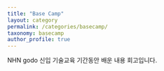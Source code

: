 ```yaml
---
title: "Base Camp"
layout: category
permalink: /categories/basecamp/
taxonomy: basecamp
author_profile: true
---
```


NHN godo 신입 기술교육 기간동안 배운 내용 회고입니다.


